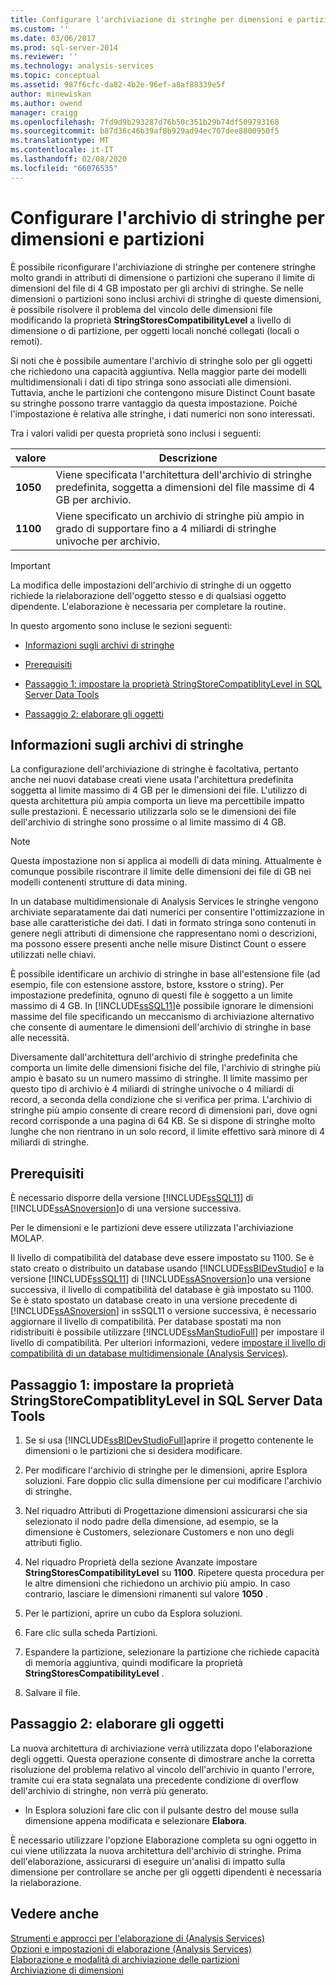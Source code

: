 ```yaml
---
title: Configurare l'archiviazione di stringhe per dimensioni e partizioni | Microsoft Docs
ms.custom: ''
ms.date: 03/06/2017
ms.prod: sql-server-2014
ms.reviewer: ''
ms.technology: analysis-services
ms.topic: conceptual
ms.assetid: 987f6cfc-da82-4b2e-96ef-a8af88339e5f
author: minewiskan
ms.author: owend
manager: craigg
ms.openlocfilehash: 7fd9d9b293287d76b50c351b29b74df509793168
ms.sourcegitcommit: b87d36c46b39af8b929ad94ec707dee8800950f5
ms.translationtype: MT
ms.contentlocale: it-IT
ms.lasthandoff: 02/08/2020
ms.locfileid: "66076535"
---
```

# <a name="configure-string-storage-for-dimensions-and-partitions"></a>Configurare l'archivio di stringhe per dimensioni e partizioni
  È possibile riconfigurare l'archiviazione di stringhe per contenere stringhe molto grandi in attributi di dimensione o partizioni che superano il limite di dimensioni del file di 4 GB impostato per gli archivi di stringhe. Se nelle dimensioni o partizioni sono inclusi archivi di stringhe di queste dimensioni, è possibile risolvere il problema del vincolo delle dimensioni file modificando la proprietà **StringStoresCompatibilityLevel** a livello di dimensione o di partizione, per oggetti locali nonché collegati (locali o remoti).  
  
 Si noti che è possibile aumentare l'archivio di stringhe solo per gli oggetti che richiedono una capacità aggiuntiva. Nella maggior parte dei modelli multidimensionali i dati di tipo stringa sono associati alle dimensioni. Tuttavia, anche le partizioni che contengono misure Distinct Count basate su stringhe possono trarre vantaggio da questa impostazione. Poiché l'impostazione è relativa alle stringhe, i dati numerici non sono interessati.  
  
 Tra i valori validi per questa proprietà sono inclusi i seguenti:  
  
|valore|Descrizione|  
|-----------|-----------------|  
|**1050**|Viene specificata l'architettura dell'archivio di stringhe predefinita, soggetta a dimensioni del file massime di 4 GB per archivio.|  
|**1100**|Viene specificato un archivio di stringhe più ampio in grado di supportare fino a 4 miliardi di stringhe univoche per archivio.|  
  
> [!IMPORTANT]  
>  La modifica delle impostazioni dell'archivio di stringhe di un oggetto richiede la rielaborazione dell'oggetto stesso e di qualsiasi oggetto dipendente. L'elaborazione è necessaria per completare la routine.  
  
 In questo argomento sono incluse le sezioni seguenti:  
  
-   [Informazioni sugli archivi di stringhe](#bkmk_background)  
  
-   [Prerequisiti](#bkmk_prereq)  
  
-   [Passaggio 1: impostare la proprietà StringStoreCompatiblityLevel in SQL Server Data Tools](#bkmk_step1)  
  
-   [Passaggio 2: elaborare gli oggetti](#bkmk_step2)  
  
##  <a name="bkmk_background"></a>Informazioni sugli archivi di stringhe  
 La configurazione dell'archiviazione di stringhe è facoltativa, pertanto anche nei nuovi database creati viene usata l'architettura predefinita soggetta al limite massimo di 4 GB per le dimensioni dei file. L'utilizzo di questa architettura più ampia comporta un lieve ma percettibile impatto sulle prestazioni. È necessario utilizzarla solo se le dimensioni dei file dell'archivio di stringhe sono prossime o al limite massimo di 4 GB.  
  
> [!NOTE]  
>  Questa impostazione non si applica ai modelli di data mining. Attualmente è comunque possibile riscontrare il limite delle dimensioni dei file di GB nei modelli contenenti strutture di data mining.  
  
 In un database multidimensionale di Analysis Services le stringhe vengono archiviate separatamente dai dati numerici per consentire l'ottimizzazione in base alle caratteristiche dei dati. I dati in formato stringa sono contenuti in genere negli attributi di dimensione che rappresentano nomi o descrizioni, ma possono essere presenti anche nelle misure Distinct Count o essere utilizzati nelle chiavi.  
  
 È possibile identificare un archivio di stringhe in base all'estensione file (ad esempio, file con estensione asstore, bstore, ksstore o string). Per impostazione predefinita, ognuno di questi file è soggetto a un limite massimo di 4 GB. In [!INCLUDE[ssSQL11](../../includes/sssql11-md.md)]è possibile ignorare le dimensioni massime del file specificando un meccanismo di archiviazione alternativo che consente di aumentare le dimensioni dell'archivio di stringhe in base alle necessità.  
  
 Diversamente dall'architettura dell'archivio di stringhe predefinita che comporta un limite delle dimensioni fisiche del file, l'archivio di stringhe più ampio è basato su un numero massimo di stringhe. Il limite massimo per questo tipo di archivio è 4 miliardi di stringhe univoche o 4 miliardi di record, a seconda della condizione che si verifica per prima. L'archivio di stringhe più ampio consente di creare record di dimensioni pari, dove ogni record corrisponde a una pagina di 64 KB. Se si dispone di stringhe molto lunghe che non rientrano in un solo record, il limite effettivo sarà minore di 4 miliardi di stringhe.  
  
##  <a name="bkmk_prereq"></a> Prerequisiti  
 È necessario disporre della versione [!INCLUDE[ssSQL11](../../includes/sssql11-md.md)] di [!INCLUDE[ssASnoversion](../../includes/ssasnoversion-md.md)]o di una versione successiva.  
  
 Per le dimensioni e le partizioni deve essere utilizzata l'archiviazione MOLAP.  
  
 Il livello di compatibilità del database deve essere impostato su 1100. Se è stato creato o distribuito un database usando [!INCLUDE[ssBIDevStudio](../../includes/ssbidevstudio-md.md)] e la versione [!INCLUDE[ssSQL11](../../includes/sssql11-md.md)] di [!INCLUDE[ssASnoversion](../../includes/ssasnoversion-md.md)]o una versione successiva, il livello di compatibilità del database è già impostato su 1100. Se è stato spostato un database creato in una versione precedente di [!INCLUDE[ssASnoversion](../../includes/ssasnoversion-md.md)] in ssSQL11 o versione successiva, è necessario aggiornare il livello di compatibilità. Per database spostati ma non ridistribuiti è possibile utilizzare [!INCLUDE[ssManStudioFull](../../includes/ssmanstudiofull-md.md)] per impostare il livello di compatibilità. Per ulteriori informazioni, vedere [impostare il livello di compatibilità di un database multidimensionale &#40;Analysis Services&#41;](compatibility-level-of-a-multidimensional-database-analysis-services.md).  
  
##  <a name="bkmk_step1"></a>Passaggio 1: impostare la proprietà StringStoreCompatiblityLevel in SQL Server Data Tools  
  
1.  Se si usa [!INCLUDE[ssBIDevStudioFull](../../includes/ssbidevstudiofull-md.md)]aprire il progetto contenente le dimensioni o le partizioni che si desidera modificare.  
  
2.  Per modificare l'archivio di stringhe per le dimensioni, aprire Esplora soluzioni. Fare doppio clic sulla dimensione per cui modificare l'archivio di stringhe.  
  
3.  Nel riquadro Attributi di Progettazione dimensioni assicurarsi che sia selezionato il nodo padre della dimensione, ad esempio, se la dimensione è Customers, selezionare Customers e non uno degli attributi figlio.  
  
4.  Nel riquadro Proprietà della sezione Avanzate impostare **StringStoresCompatibilityLevel** su **1100**. Ripetere questa procedura per le altre dimensioni che richiedono un archivio più ampio. In caso contrario, lasciare le dimensioni rimanenti sul valore **1050** .  
  
5.  Per le partizioni, aprire un cubo da Esplora soluzioni.  
  
6.  Fare clic sulla scheda Partizioni.  
  
7.  Espandere la partizione, selezionare la partizione che richiede capacità di memoria aggiuntiva, quindi modificare la proprietà **StringStoresCompatibilityLevel** .  
  
8.  Salvare il file.  
  
##  <a name="bkmk_step2"></a>Passaggio 2: elaborare gli oggetti  
 La nuova architettura di archiviazione verrà utilizzata dopo l'elaborazione degli oggetti. Questa operazione consente di dimostrare anche la corretta risoluzione del problema relativo al vincolo dell'archivio in quanto l'errore, tramite cui era stata segnalata una precedente condizione di overflow dell'archivio di stringhe, non verrà più generato.  
  
-   In Esplora soluzioni fare clic con il pulsante destro del mouse sulla dimensione appena modificata e selezionare **Elabora**.  
  
 È necessario utilizzare l'opzione Elaborazione completa su ogni oggetto in cui viene utilizzata la nuova architettura dell'archivio di stringhe. Prima dell'elaborazione, assicurarsi di eseguire un'analisi di impatto sulla dimensione per controllare se anche per gli oggetti dipendenti è necessaria la rielaborazione.  
  
## <a name="see-also"></a>Vedere anche  
 [Strumenti e approcci per l'elaborazione di &#40;Analysis Services&#41;](tools-and-approaches-for-processing-analysis-services.md)   
 [Opzioni e impostazioni di elaborazione &#40;Analysis Services&#41;](processing-options-and-settings-analysis-services.md)   
 [Elaborazione e modalità di archiviazione delle partizioni](../multidimensional-models-olap-logical-cube-objects/partitions-partition-storage-modes-and-processing.md)   
 [Archiviazione di dimensioni](../multidimensional-models-olap-logical-dimension-objects/dimensions-storage.md)  
  
  
